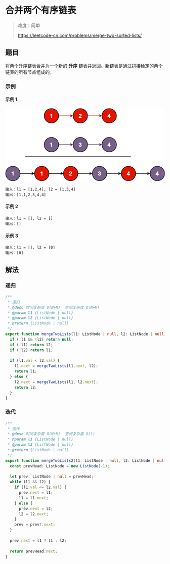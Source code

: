 # 合并两个有序链表

> 难度：简单
>
> https://leetcode-cn.com/problems/merge-two-sorted-lists/

## 题目

将两个升序链表合并为一个新的 **升序** 链表并返回。新链表是通过拼接给定的两个链表的所有节点组成的。

### 示例

#### 示例 1

![merge-two-sorted-lists](../../assets/images/problemset/merge-two-sorted-lists.jpg)

```
输入：l1 = [1,2,4], l2 = [1,3,4]
输出：[1,1,2,3,4,4]
```

#### 示例 2

```
输入：l1 = [], l2 = []
输出：[]
```

#### 示例 3

```
输入：l1 = [], l2 = [0]
输出：[0]
```

## 解法

### 递归

```typescript
/**
 * 递归
 * @desc 时间复杂度 O(N+M)  空间复杂度 O(N+M)
 * @param l1 {ListNode | null}
 * @param l2 {ListNode | null}
 * @return {ListNode | null}
 */
export function mergeTwoLists(l1: ListNode | null, l2: ListNode | null): ListNode | null {
  if (!l1 && !l2) return null;
  if (!l1) return l2;
  if (!l2) return l1;

  if (l1.val < l2.val) {
    l1.next = mergeTwoLists(l1.next, l2);
    return l1;
  } else {
    l2.next = mergeTwoLists(l1, l2.next);
    return l2;
  }
}
```

### 迭代

```typescript
/**
 * 迭代
 * @desc 时间复杂度 O(N+M)  空间复杂度 O(1)
 * @param l1 {ListNode | null}
 * @param l2 {ListNode | null}
 * @return {ListNode | null}
 */
export function mergeTwoLists2(l1: ListNode | null, l2: ListNode | null): ListNode | null {
  const prevHead: ListNode = new ListNode(-1);

  let prev: ListNode | null = prevHead;
  while (l1 && l2) {
    if (l1.val <= l2.val) {
      prev.next = l1;
      l1 = l1.next;
    } else {
      prev.next = l2;
      l2 = l2.next;
    }
    prev = prev?.next;
  }

  prev.next = l1 ? l1 : l2;

  return prevHead.next;
}
```
